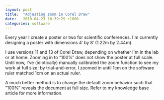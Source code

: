 ```yaml
---
layout: post
title:  "Adjusting zoom in Corel Draw"
date:   2010-04-23 10:39:29 +1000
categories: software
---
```


Every year I create a poster or two for scientific conferences. I'm currently designing a poster with dimensions 4′ by 8′ (1.22m by 2.44m).

I use versions 11 and 13 of Corel Draw, depending on whether I'm in the lab or at home. Zooming in to “100%” does not show the poster at full scale. Until now, I've (idiotically) manually calibrated the zoom function to see my work at full size; by trial-and-error, I zoomed in until 1cm on the software ruler matched 1cm on an actual ruler.

A much better method is to change the default zoom behavior such that “100%” reveals the document at full size. Refer to my knowledge base article for more information.
